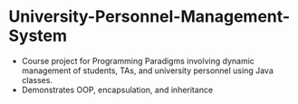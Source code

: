 # University-Personnel-Management-System

- Course project for Programming Paradigms involving dynamic management of students, TAs, and university personnel using Java classes.
- Demonstrates OOP, encapsulation, and inheritance
